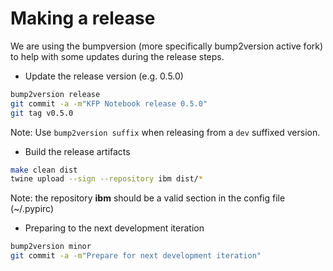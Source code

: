 <!--
{% comment %}
Copyright 2018-2020 IBM Corporation

Licensed under the Apache License, Version 2.0 (the "License");
you may not use this file except in compliance with the License.
You may obtain a copy of the License at

http://www.apache.org/licenses/LICENSE-2.0

Unless required by applicable law or agreed to in writing, software
distributed under the License is distributed on an "AS IS" BASIS,
WITHOUT WARRANTIES OR CONDITIONS OF ANY KIND, either express or implied.
See the License for the specific language governing permissions and
limitations under the License.
{% endcomment %}
-->

# Making a release

We are using the bumpversion (more specifically bump2version active fork) to help with
some updates during the release steps.

* Update the release version (e.g. 0.5.0)

```bash
bump2version release
git commit -a -m"KFP Notebook release 0.5.0"
git tag v0.5.0
```

Note: Use `bump2version suffix` when releasing from a `dev` suffixed version.

* Build the release artifacts

```bash
make clean dist
twine upload --sign --repository ibm dist/*
```

Note: the repository **ibm** should be a valid section in the config file (~/.pypirc)

* Preparing to the next development iteration

```bash
bump2version minor
git commit -a -m"Prepare for next development iteration"
```
